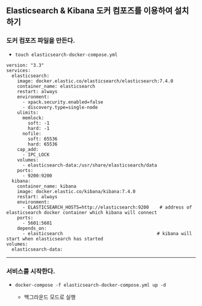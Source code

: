 ## Elasticsearch & Kibana 도커 컴포즈를 이용하여 설치하기

### 도커 컴포즈 파일을 만든다.
* `touch elasticsearch-docker-compose.yml`

```
version: "3.3"
services:
  elasticsearch:
    image: docker.elastic.co/elasticsearch/elasticsearch:7.4.0
    container_name: elasticsearch
    restart: always
    environment:
      - xpack.security.enabled=false
      - discovery.type=single-node
    ulimits:
      memlock:
        soft: -1
        hard: -1
      nofile:
        soft: 65536
        hard: 65536
    cap_add:
      - IPC_LOCK
    volumes:
      - elasticsearch-data:/usr/share/elasticsearch/data
    ports:
      - 9200:9200
  kibana:
    container_name: kibana
    image: docker.elastic.co/kibana/kibana:7.4.0
    restart: always
    environment:
      - ELASTICSEARCH_HOSTS=http://elasticsearch:9200    # address of elasticsearch docker container which kibana will connect
    ports:
      - 5601:5601
    depends_on:
      - elasticsearch                                   # kibana will start when elasticsearch has started
volumes:
  elasticsearch-data:
  ```
---
### 서비스를 시작한다.
* `docker-compose -f elasticsearch-docker-compose.yml up -d`

    * 백그라운드 모드로 실행